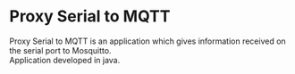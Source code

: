 # Proxy Serial to MQTT

Proxy Serial to MQTT is an application which gives information received on the serial port to Mosquitto. <br/>
Application developed in java.
